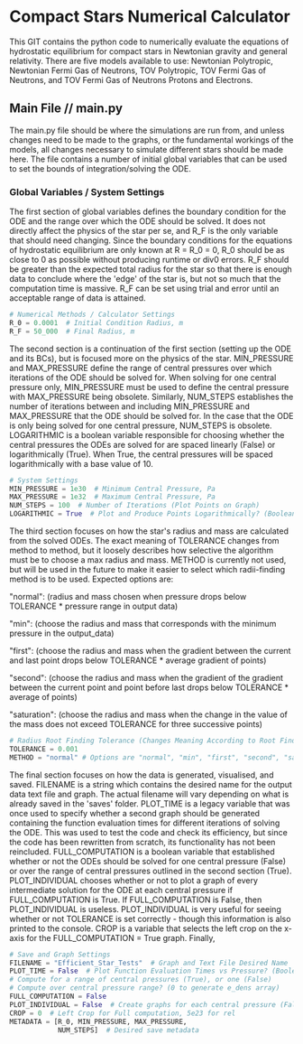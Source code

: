 # Compact Stars Numerical Calculator
This GIT contains the python code to numerically evaluate the equations of hydrostatic equilibrium for compact stars in Newtonian gravity and general relativity. There are five models available to use: Newtonian Polytropic, Newtonian Fermi Gas of Neutrons, TOV Polytropic, TOV Fermi Gas of Neutrons, and TOV Fermi Gas of Neutrons Protons and Electrons. 

## Main File //  main.py

The main.py file should be where the simulations are run from, and unless changes need to be made to the graphs, or the fundamental workings of the models, all changes necessary to simulate different stars should be made here. The file contains a number of initial global variables that can be used to set the bounds of integration/solving the ODE.

### Global Variables / System Settings

The first section of global variables defines the boundary condition for the ODE and the range over which the ODE should be solved. It does not directly affect the physics of the star per se, and R_F is the only variable that should need changing. Since the boundary conditions for the equations of hydrostatic equilibrium are only known at R = R_0 = 0, R_0 should be as close to 0 as possible without producing runtime or div0 errors. R_F should be greater than the expected total radius for the star so that there is enough data to conclude where the 'edge' of the star is, but not so much that the computation time is massive. R_F can be set using trial and error until an acceptable range of data is attained.

```python
# Numerical Methods / Calculator Settings
R_0 = 0.0001  # Initial Condition Radius, m
R_F = 50_000  # Final Radius, m
```

The second section is a continuation of the first section (setting up the ODE and its BCs), but is focused more on the physics of the star. MIN_PRESSURE and MAX_PRESSURE define the range of central pressures over which iterations of the ODE should be solved for.  When solving for one central pressure only, MIN_PRESSURE must be used to define the central pressure with MAX_PRESSURE being obsolete. Similarly, NUM_STEPS establishes the number of iterations between and including MIN_PRESSURE and MAX_PRESSURE that the ODE should be solved for. In the case that the ODE is only being solved for one central pressure, NUM_STEPS is obsolete. LOGARITHMIC is a boolean variable responsible for choosing whether the central pressures the ODEs are solved for are spaced linearly (False) or logarithmically (True). When True, the central pressures will be spaced logarithmically with a base value of 10.

```python
# System Settings
MIN_PRESSURE = 1e30  # Minimum Central Pressure, Pa
MAX_PRESSURE = 1e32  # Maximum Central Pressure, Pa
NUM_STEPS = 100  # Number of Iterations (Plot Points on Graph)
LOGARITHMIC = True  # Plot and Produce Points Logarithmically? (Boolean)
```

The third section focuses on how the star's radius and mass are calculated from the solved ODEs. The exact meaning of TOLERANCE changes from method to method, but it loosely describes how selective the algorithm must be to choose a max radius and mass. METHOD is currently not used, but will be used in the future to make it easier to select which radii-finding method is to be used. Expected options are: 

"normal": (radius and mass chosen when pressure drops below TOLERANCE * pressure range in output data)

"min": (choose the radius and mass that corresponds with the minimum pressure in the output_data)

"first": (choose the radius and mass when the gradient between the current and last point drops below TOLERANCE * average gradient of points)

"second": (choose the radius and mass when the gradient of the gradient between the current point and point before last drops below TOLERANCE * average of points)

"saturation": (choose the radius and mass when the change in the value of the mass does not exceed TOLERANCE for three successive points)

```python
# Radius Root Finding Tolerance (Changes Meaning According to Root Finding Algorithm)
TOLERANCE = 0.001
METHOD = "normal" # Options are "normal", "min", "first", "second", "saturation"
```

The final section focuses on how the data is generated, visualised, and saved. FILENAME is a string which contains the desired name for the output data text file and graph. The actual filename will vary depending on what is already saved in the 'saves' folder. PLOT_TIME is a legacy variable that was once used to specify whether a second graph should be generated containing the function evaluation times for different iterations of solving the ODE. This was used to test the code and check its efficiency, but since the code has been rewritten from scratch, its functionality has not been reincluded. FULL_COMPUTATION is a boolean variable that established whether or not the ODEs should be solved for one central pressure (False) or over the range of central pressures outlined in the second section (True). PLOT_INDIVIDUAL chooses whether or not to plot a graph of every intermediate solution for the ODE at each central pressure if FULL_COMPUTATION is True. If FULL_COMPUTATION is False, then PLOT_INDIVIDUAL is useless. PLOT_INDIVIDUAL is very useful for seeing whether or not TOLERANCE is set correctly - though this information is also printed to the console. CROP is a variable that selects the left crop on the x-axis for the FULL_COMPUTATION = True graph. Finally, 

```python
# Save and Graph Settings
FILENAME = "Efficient_Star_Tests"  # Graph and Text File Desired Name
PLOT_TIME = False  # Plot Function Evaluation Times vs Pressure? (Boolean) (legacy)
# Compute for a range of central pressures (True), or one (False)
# Compute over central pressure range? (0 to generate e_dens array)
FULL_COMPUTATION = False
PLOT_INDIVIDUAL = False  # Create graphs for each central pressure (False)
CROP = 0  # Left Crop for Full computation, 5e23 for rel
METADATA = [R_0, MIN_PRESSURE, MAX_PRESSURE,
            NUM_STEPS]  # Desired save metadata
```
